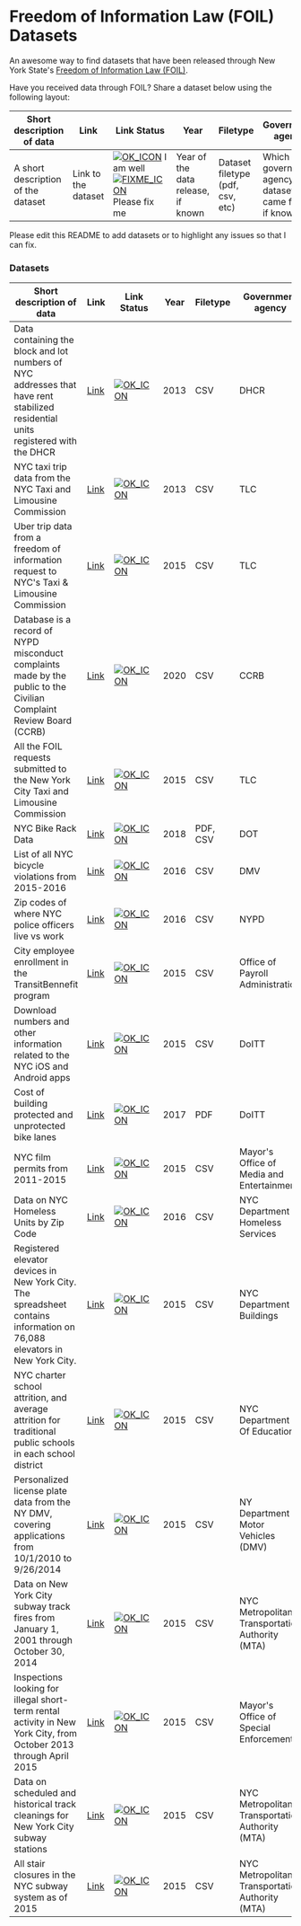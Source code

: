 # Freedom of Information Law (FOIL) Datasets
An awesome way to find datasets that have been released through New York State's [Freedom of Information Law (FOIL)](https://en.wikipedia.org/wiki/FOIL_request).

Have you received data through FOIL? Share a dataset below using the following layout:  

Short description of data | Link | Link Status | Year | Filetype | Government agency
-|---------|---------|---------|---------|---------
A short description of the dataset | Link to the dataset | [![OK_ICON](https://raw.githubusercontent.com/awesomedata/apd-core/master/deploy/ok-24.png)](https://raw.githubusercontent.com/awesomedata/apd-core/master/deploy/ok-24.png) I am well <br/> [![FIXME_ICON](https://raw.githubusercontent.com/awesomedata/apd-core/master/deploy/fixme-24.png)](https://raw.githubusercontent.com/awesomedata/apd-core/master/deploy/fixme-24.png) Please fix me | Year of the data release, if known|Dataset filetype (pdf, csv, etc)| Which government agency the dataset came from, if known



Please edit this README to add datasets or to highlight any issues so that I can fix.




### Datasets

Short description of data | Link | Link Status | Year | Filetype | Government agency
-|---------|---------|---------|---------|---------
Data containing the block and lot numbers of NYC addresses that have rent stabilized residential units registered with the DHCR |[Link](https://github.com/clhenrick/dhcr-rent-stabilized-data) | [![OK_ICON](https://raw.githubusercontent.com/awesomedata/apd-core/master/deploy/ok-24.png)](https://raw.githubusercontent.com/awesomedata/apd-core/master/deploy/ok-24.png) | 2013|CSV|DHCR
NYC taxi trip data from the NYC Taxi and Limousine Commission | [Link](https://chriswhong.com/open-data/foil_nyc_taxi/) | [![OK_ICON](https://raw.githubusercontent.com/awesomedata/apd-core/master/deploy/ok-24.png)](https://raw.githubusercontent.com/awesomedata/apd-core/master/deploy/ok-24.png) |  2013 | CSV | TLC
Uber trip data from a freedom of information request to NYC's Taxi & Limousine Commission | [Link](https://github.com/fivethirtyeight/uber-tlc-foil-response) | [![OK_ICON](https://raw.githubusercontent.com/awesomedata/apd-core/master/deploy/ok-24.png)](https://raw.githubusercontent.com/awesomedata/apd-core/master/deploy/ok-24.png) | 2015 | CSV | TLC
Database is a record of NYPD misconduct complaints made by the public to the Civilian Complaint Review Board (CCRB) |[Link](https://github.com/new-york-civil-liberties-union/NYPD-Misconduct-Complaint-Database) | [![OK_ICON](https://raw.githubusercontent.com/awesomedata/apd-core/master/deploy/ok-24.png)](https://raw.githubusercontent.com/awesomedata/apd-core/master/deploy/ok-24.png) |  2020 | CSV | CCRB
All the FOIL requests submitted to the New York City Taxi and Limousine Commission |[Link](https://github.com/ajschumacher/foilfoil) |	[![OK_ICON](https://raw.githubusercontent.com/awesomedata/apd-core/master/deploy/ok-24.png)](https://raw.githubusercontent.com/awesomedata/apd-core/master/deploy/ok-24.png) |		2015 |	CSV	| TLC
 NYC Bike Rack Data	|[Link](https://github.com/codebutler/nycityracks)	| [![OK_ICON](https://raw.githubusercontent.com/awesomedata/apd-core/master/deploy/ok-24.png)](https://raw.githubusercontent.com/awesomedata/apd-core/master/deploy/ok-24.png)	| 2018	|PDF, CSV	| DOT
List of all NYC bicycle violations from 2015-2016 |[Link](https://github.com/Bellspringsteen/other.nyc/tree/master/NYCGOV/NYPD/BicycleTicketsRace/data)	|[![OK_ICON](https://raw.githubusercontent.com/awesomedata/apd-core/master/deploy/ok-24.png)](https://raw.githubusercontent.com/awesomedata/apd-core/master/deploy/ok-24.png)	|	2016	| CSV	| DMV
Zip codes of where NYC police officers live vs work	|[Link](https://github.com/Bellspringsteen/other.nyc/tree/master/NYCGOV/NYPD/NypdOfficersHomeZip/data)	|[![OK_ICON](https://raw.githubusercontent.com/awesomedata/apd-core/master/deploy/ok-24.png)](https://raw.githubusercontent.com/awesomedata/apd-core/master/deploy/ok-24.png)	|2016	|CSV|	NYPD
City employee enrollment in the TransitBennefit program	|[Link](https://github.com/Bellspringsteen/other.nyc/tree/master/NYCGOV/Payroll/NYCPayrollTransitBennefitEnrollment)	|	[![OK_ICON](https://raw.githubusercontent.com/awesomedata/apd-core/master/deploy/ok-24.png)](https://raw.githubusercontent.com/awesomedata/apd-core/master/deploy/ok-24.png) | 2015	|CSV	| Office of Payroll Administration
Download numbers and other information related to the NYC iOS and Android apps	|[Link](https://github.com/Bellspringsteen/other.nyc/tree/master/NYCGOV/DOITT/NYCAppDownloadNumbers)	|[![OK_ICON](https://raw.githubusercontent.com/awesomedata/apd-core/master/deploy/ok-24.png)](https://raw.githubusercontent.com/awesomedata/apd-core/master/deploy/ok-24.png) |	2015|	CSV	| DoITT
Cost of building protected and unprotected bike lanes|[Link](https://github.com/Bellspringsteen/other.nyc/tree/master/NYCGOV/DOT/ProtectedBikeLaneCostVsUnprotected)	|[![OK_ICON](https://raw.githubusercontent.com/awesomedata/apd-core/master/deploy/ok-24.png)](https://raw.githubusercontent.com/awesomedata/apd-core/master/deploy/ok-24.png) |		2017	|PDF	| DoITT
NYC film permits from 2011-2015	| [Link](https://github.com/datanews/film-permits) | [![OK_ICON](https://raw.githubusercontent.com/awesomedata/apd-core/master/deploy/ok-24.png)](https://raw.githubusercontent.com/awesomedata/apd-core/master/deploy/ok-24.png) | 2015 |	CSV |	Mayor's Office of Media and Entertainment
Data on NYC Homeless Units by Zip Code | [Link](https://github.com/datanews/nyc-homeless-facilities) | [![OK_ICON](https://raw.githubusercontent.com/awesomedata/apd-core/master/deploy/ok-24.png)](https://raw.githubusercontent.com/awesomedata/apd-core/master/deploy/ok-24.png) |  2016 | CSV | NYC Department of Homeless Services
Registered elevator devices in New York City. The spreadsheet contains information on 76,088 elevators in New York City. | [Link](https://github.com/datanews/elevators) | [![OK_ICON](https://raw.githubusercontent.com/awesomedata/apd-core/master/deploy/ok-24.png)](https://raw.githubusercontent.com/awesomedata/apd-core/master/deploy/ok-24.png) |  2015 | CSV | NYC Department of Buildings
NYC charter school attrition, and average attrition for traditional public schools in each school district | [Link](https://github.com/datanews/charter-attrition-2013-14) | [![OK_ICON](https://raw.githubusercontent.com/awesomedata/apd-core/master/deploy/ok-24.png)](https://raw.githubusercontent.com/awesomedata/apd-core/master/deploy/ok-24.png) | 2015 | CSV | NYC Department Of Education
Personalized license plate data from the NY DMV, covering applications from 10/1/2010 to 9/26/2014 | [Link](https://github.com/datanews/license-plates) | [![OK_ICON](https://raw.githubusercontent.com/awesomedata/apd-core/master/deploy/ok-24.png)](https://raw.githubusercontent.com/awesomedata/apd-core/master/deploy/ok-24.png) |  2015 | CSV | NY Department of Motor Vehicles (DMV)
Data on New York City subway track fires from January 1, 2001 through October 30, 2014 | [Link](https://github.com/datanews/track-fires) | [![OK_ICON](https://raw.githubusercontent.com/awesomedata/apd-core/master/deploy/ok-24.png)](https://raw.githubusercontent.com/awesomedata/apd-core/master/deploy/ok-24.png) |  2015 | CSV | NYC Metropolitan Transportation Authority (MTA)
Inspections looking for illegal short-term rental activity in New York City, from October 2013 through April 2015 |[Link](https://github.com/datanews/illegal-hotel-inspections) | [![OK_ICON](https://raw.githubusercontent.com/awesomedata/apd-core/master/deploy/ok-24.png)](https://raw.githubusercontent.com/awesomedata/apd-core/master/deploy/ok-24.png) | 2015 | CSV | Mayor's Office of Special Enforcement
Data on scheduled and historical track cleanings for New York City subway stations |  [Link](https://github.com/datanews/track-cleanings) | [![OK_ICON](https://raw.githubusercontent.com/awesomedata/apd-core/master/deploy/ok-24.png)](https://raw.githubusercontent.com/awesomedata/apd-core/master/deploy/ok-24.png) | 2015 | CSV | NYC Metropolitan Transportation Authority (MTA)
All stair closures in the NYC subway system as of 2015 | [Link](https://github.com/datanews/subway-stair-closures) | [![OK_ICON](https://raw.githubusercontent.com/awesomedata/apd-core/master/deploy/ok-24.png)](https://raw.githubusercontent.com/awesomedata/apd-core/master/deploy/ok-24.png) | 2015 | CSV | NYC Metropolitan Transportation Authority (MTA)
